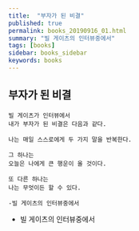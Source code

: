 ```yaml
---
title:  "부자가 된 비결"
published: true
permalink: books_20190916_01.html
summary: "빌 게이츠의 인터뷰중에서"
tags: [books]
sidebar: books_sidebar
keywords: books
---
```


## 부자가 된 비결
```
빌 게이츠가 인터뷰에서
내가 부자가 된 비결은 다음과 같다.

나는 매일 스스로에게 두 가지 말을 반복한다.

그 하나는
오늘은 나에게 큰 행운이 올 것이다.

또 다른 하나는  
나는 무엇이든 할 수 있다.

-빌 게이츠의 인터뷰중에서
```
* 빌 게이츠의 인터뷰중에서
